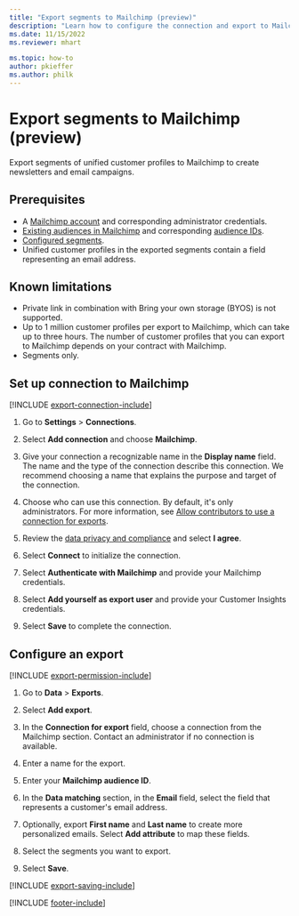 ```yaml
---
title: "Export segments to Mailchimp (preview)"
description: "Learn how to configure the connection and export to Mailchimp."
ms.date: 11/15/2022
ms.reviewer: mhart

ms.topic: how-to
author: pkieffer
ms.author: philk
---
```


# Export segments to Mailchimp (preview)

Export segments of unified customer profiles to Mailchimp to create newsletters and email campaigns.

## Prerequisites

- A [Mailchimp account](https://mailchimp.com/) and corresponding administrator credentials.
- [Existing audiences in Mailchimp](https://mailchimp.com/help/create-audience/) and corresponding [audience IDs](https://mailchimp.com/help/find-audience-id/).
- [Configured segments](segments.md).
- Unified customer profiles in the exported segments contain a field representing an email address.

## Known limitations

- Private link in combination with Bring your own storage (BYOS) is not supported.
- Up to 1 million customer profiles per export to Mailchimp, which can take up to three hours. The number of customer profiles that you can export to Mailchimp depends on your contract with Mailchimp.
- Segments only.

## Set up connection to Mailchimp

[!INCLUDE [export-connection-include](includes/export-connection-admn.md)]

1. Go to **Settings** > **Connections**.

1. Select **Add connection** and choose **Mailchimp**.

1. Give your connection a recognizable name in the **Display name** field. The name and the type of the connection describe this connection. We recommend choosing a name that explains the purpose and target of the connection.

1. Choose who can use this connection. By default, it's only administrators. For more information, see [Allow contributors to use a connection for exports](connections.md#allow-contributors-to-use-a-connection-for-exports).

1. Review the [data privacy and compliance](connections.md#data-privacy-and-compliance) and select **I agree**.

1. Select **Connect** to initialize the connection.

1. Select **Authenticate with Mailchimp** and provide your Mailchimp credentials.

1. Select **Add yourself as export user** and provide your Customer Insights credentials.

1. Select **Save** to complete the connection.

## Configure an export

[!INCLUDE [export-permission-include](includes/export-permission.md)]

1. Go to **Data** > **Exports**.

1. Select **Add export**.

1. In the **Connection for export** field, choose a connection from the Mailchimp section. Contact an administrator if no connection is available.

1. Enter a name for the export.

1. Enter your **Mailchimp audience ID**.

1. In the **Data matching** section, in the **Email** field, select the field that represents a customer's email address.

1. Optionally, export **First name** and **Last name** to create more personalized emails. Select **Add attribute** to map these fields.

1. Select the segments you want to export.

1. Select **Save**.

[!INCLUDE [export-saving-include](includes/export-saving.md)]

[!INCLUDE [footer-include](includes/footer-banner.md)]
